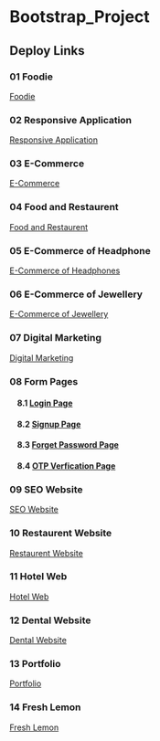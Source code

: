                                                         

# Bootstrap_Project
Deploy Links
--------------
### 01 Foodie
  <a href="https://foodiesapps.netlify.app">Foodie</a>

### 02 Responsive Application
  <a href="https://applandingres.netlify.app">Responsive Application</a>

### 03 E-Commerce
  <a href="https://e-commerceoffashion.netlify.app">E-Commerce</a>

### 04 Food and Restaurent
  <a href="https://webofheadphone.netlify.app">Food and Restaurent</a>

### 05 E-Commerce of Headphone
  <a href="https://webofheadphone.netlify.app">E-Commerce of Headphones</a>

### 06 E-Commerce of Jewellery
  <a href="https://e-commerceofjewellery.netlify.app">E-Commerce of Jewellery</a>

### 07 Digital Marketing
  <a href="https://digitalmarketi.netlify.app">Digital Marketing</a>

### 08 Form Pages
  #### &nbsp;&nbsp;&nbsp; 8.1  <a href="https://loginforn.netlify.app">Login Page</a>
  #### &nbsp;&nbsp;&nbsp; 8.2  <a href="https://signuform.netlify.app">Signup Page</a>
  #### &nbsp;&nbsp;&nbsp; 8.3  <a href="https://forgetpasssword.netlify.app">Forget Password Page</a>
  #### &nbsp;&nbsp;&nbsp; 8.4  <a href="https://otpverificat.netlify.app">OTP Verfication Page</a>
  
### 09 SEO Website
  <a href="https://wseowebsite.netlify.app">SEO Website</a>

### 10 Restaurent Website
  <a href="https://foodrestaurentweb.netlify.app">Restaurent Website</a>

### 11 Hotel Web
  <a href="https://hotelmngt.netlify.app">Hotel Web</a>

### 12 Dental Website
  <a href="">Dental Website</a>

### 13 Portfolio 
  <a href="https://plio.netlify.app">Portfolio</a>

### 14 Fresh Lemon
<a href="https://nibooweb.netlify.app">Fresh Lemon</a>

<!--
https://bestvisionweb.netlify.app/
<a href="https://be">Best Vision</a>
